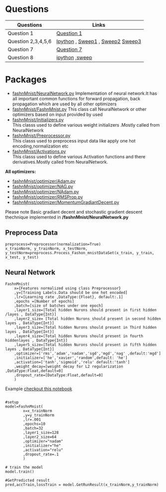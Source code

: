 
# Questions

| Questions      | Links |
| ----------- | ----------- |
| Question 1     | [Question 1](https://github.com/ashokkumarthota/Deep-Learning/blob/main/KankanCS21M026/QS1.ipynb)       |
| Question 2,3,4,5,6    | [Ipython](https://github.com/ashokkumarthota/Deep-Learning/blob/main/KankanCS21M026/QS2,3,4,5,6_Optimizers.ipynb)       , [Sweep1](https://github.com/ashokkumarthota/Deep-Learning/blob/main/KankanCS21M026/QS4%2C5%2C6_sweepRun1.py)     ,  [Sweep2](https://github.com/ashokkumarthota/Deep-Learning/blob/main/KankanCS21M026/QS4%2C5%2C6_sweepRun2.py) [Sweep3](https://github.com/ashokkumarthota/Deep-Learning/blob/main/KankanCS21M026/QS4%2C5%2C6_sweepRun3.py)            |
| Question 7    | [Question 7](https://github.com/ashokkumarthota/Deep-Learning/blob/main/KankanCS21M026/QS7-confusionMatrix.ipynb)       |
|Question 8| [ipython](https://github.com/ashokkumarthota/Deep-Learning/blob/main/KankanCS21M026/Q8_CrossVsMse.ipynb)  ,[sweep](https://github.com/ashokkumarthota/Deep-Learning/blob/main/KankanCS21M026/QS8_SweepRun.py)|



 
 

 
# Packages

 - [fashnMnist/NeuralNetwork.py](https://github.com/ashokkumarthota/Deep-Learning/blob/main/KankanCS21M026/fashnMnist/NeuralNetwork.py)
  Implementation of neural network.It has all important common functions for forward propagation, back propagation
which are used by all other optimizers
 - [fashnMnist/FashnMnist.py](https://github.com/ashokkumarthota/Deep-Learning/blob/main/KankanCS21M026/fashnMnist/FashnMnist.py)
 This class call NeuralNetwork or other optimizers based on input provided by used 
- [fashnMnist/Initializers.py](https://github.com/ashokkumarthota/Deep-Learning/blob/main/KankanCS21M026/fashnMnist/Initializers.py)		
This classs used to define  various weight initializers .Mostly called from NeuralNetwork
- [fashnMnist/Preprocessor.py](https://github.com/ashokkumarthota/Deep-Learning/blob/main/KankanCS21M026/fashnMnist/Preprocessor.py)		
 This classs used to preprocess input data like apply one hot encoding,normalization etc
- [fashnMnist/Activations.py](https://github.com/ashokkumarthota/Deep-Learning/blob/main/KankanCS21M026/fashnMnist/Activations.py)		
 This classs used to define  various Activation functions and there derivatives.Mostly called from NeuralNetwork.
		
**All optimizers:**	
- [fashnMnist/optimizer/Adam.py](https://github.com/ashokkumarthota/Deep-Learning/blob/main/KankanCS21M026/fashnMnist/optimizer/Adam.py)
- [fashnMnist/optimizer/NAG.py](https://github.com/ashokkumarthota/Deep-Learning/blob/main/KankanCS21M026/fashnMnist/optimizer/NAG.pyy)
- [fashnMnist/optimizer/NAdam.py](https://github.com/ashokkumarthota/Deep-Learning/blob/main/KankanCS21M026/fashnMnist/optimizer/NAdam.py)
- [fashnMnist/optimizer/RMSProp.py](https://github.com/ashokkumarthota/Deep-Learning/blob/main/KankanCS21M026/fashnMnist/optimizer/RMSProp.py)
- [fashnMnist/optimizer/MomentumGradiantDecent.py](https://github.com/ashokkumarthota/Deep-Learning/blob/main/KankanCS21M026/fashnMnist/optimizer/MomentumGradiantDecent.py)
		
Please note Basic gradiant decent and stochastic gradient descent thechnique implemented in **/fashnMnist/NeuralNetwork.py**

## Preprocess Data
```
preprocess=Preprocessor(normalization=True)
x_trainNorm, y_trainNorm, x_testNorm, y_testNorm=preprocess.Process_Fashon_mnistDataSet(x_train, y_train, x_test, y_test)
```
## Neural Network
```
FashnMnist(
	x={Features normalized using class Preprocessor}
	,y=[Training Labels.Data should be one hot encoded]
	,lr=[Learning rate ,DataType:{Float}, default:.1]
	,epochs =[Number of epochs]
	,batch=[size of batches under one epoch]
	,layer1_size=[Total hidden Nurons should present in first hidden /layes , DataType{Int}]
	,layer2_size= [Total hidden Nurons should present in second hidden layes , DataType{Int}]
	,layer3_size=[Total hidden Nurons should present in Third hidden layes , DataType{Int}]
	,layer4_size=[Total hidden Nurons should present in fourth hiddenlayes , DataType{Int}]
	,layer5_size=[Total hidden Nurons should present in fifth hidden layes , DataType{Int}]
	,optimizer=['rms','adam','nadam','sgd','mgd','nag' ,default:'mgd']
	,initializer=['he','xavier','random',default: 'he']
	,activation=['tanh','sigmoid','relu' default:'tanh']
	,weight_decay=[weight decay for L2 regularization ,DataType:Float,default=0]
	,dropout_rate=[DataType:Float,default=0]
	)
```
Example
 [checkout this notebook](https://github.com/ashokkumarthota/Deep-Learning/blob/main/KankanCS21M026/QS2,3,4,5,6_Optimizers.ipynb)
```

#setup
model=FashnMnist(
		x=x_trainNorm
		,y=y_trainNorm
		,lr=.001
		,epochs=10
		,batch=32
		,layer1_size=128
		,layer2_size=64
		,optimizer="nadam"
		,initializer="he"
		,activation="relu"
		,dropout_rate=.1
		)

# train the model
model.train() 

#GetPredicted result
pred,accTrain,lossTrain = model.GetRunResult(x_trainNorm,y_trainNorm)

```



	
